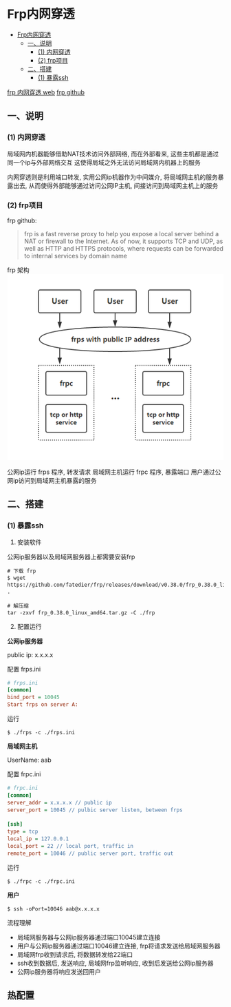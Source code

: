 # Frp内网穿透

- [Frp内网穿透](#frp内网穿透)
  - [一、说明](#一说明)
    - [(1) 内网穿透](#1-内网穿透)
    - [(2) frp项目](#2-frp项目)
  - [二、搭建](#二搭建)
    - [(1) 暴露ssh](#1-暴露ssh)

[frp 内网穿透 web](https://www.jianshu.com/p/57658825ff0d)
[frp github](https://github.com/fatedier/frp)
## 一、说明

### (1) 内网穿透

局域网内机器能够借助NAT技术访问外部网络, 而在外部看来, 这些主机都是通过同一个ip与外部网络交互
这使得局域之外无法访问局域网内机器上的服务

内网穿透则是利用端口转发, 实用公网ip机器作为中间媒介, 将局域网主机的服务暴露出去, 从而使得外部能够通过访问公网IP主机, 间接访问到局域网主机上的服务

### (2) frp项目

frp github: 
>frp is a fast reverse proxy to help you expose a local server behind a NAT or firewall to the Internet. As of now, it supports TCP and UDP, as well as HTTP and HTTPS protocols, where requests can be forwarded to internal services by domain name

frp 架构
![frp-架构](./images/frp-architecture.png)

公网ip运行 frps 程序, 转发请求
局域网主机运行 frpc 程序, 暴露端口
用户通过公网ip访问到局域网主机暴露的服务

## 二、搭建

### (1) 暴露ssh

1. 安装软件

公网ip服务器以及局域网服务器上都需要安装frp

```shell
# 下载 frp
$ wget https://github.com/fatedier/frp/releases/download/v0.38.0/frp_0.38.0_linux_amd64.tar.gz .

# 解压缩
tar -zxvf frp_0.38.0_linux_amd64.tar.gz -C ./frp
```

2. 配置运行

**公网ip服务器**

public ip: x.x.x.x

配置 frps.ini
```ini
# frps.ini
[common]
bind_port = 10045
Start frps on server A:
```
运行
```shell
$ ./frps -c ./frps.ini
```

**局域网主机**

UserName: aab

配置 frpc.ini

```ini
# frpc.ini
[common]
server_addr = x.x.x.x // public ip 
server_port = 10045 // pulbic server listen, between frps

[ssh]
type = tcp 
local_ip = 127.0.0.1 
local_port = 22 // local port, traffic in
remote_port = 10046 // public server port, traffic out
```

运行

```shell
$ ./frpc -c ./frpc.ini
```

**用户**

```shell
$ ssh -oPort=10046 aab@x.x.x.x 
```

流程理解
 - 局域网服务器与公网ip服务器通过端口10045建立连接
 - 用户与公网ip服务器通过端口10046建立连接, frp将请求发送给局域网服务器
 - 局域网frp收到请求后, 将数据转发给22端口
 - ssh收到数据后, 发送响应, 局域网frp监听响应, 收到后发送给公网ip服务器
 - 公网ip服务器将响应发送回用户

## 热配置